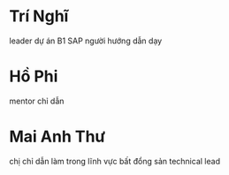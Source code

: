 # Trí Nghĩ  
leader dự án B1 SAP 
người hướng dẫn dạy 

#  Hồ Phi 
mentor chỉ dẫn  
# Mai Anh Thư 
chị chỉ dẫn 
làm trong lĩnh vực bất đổng sản 
technical lead 